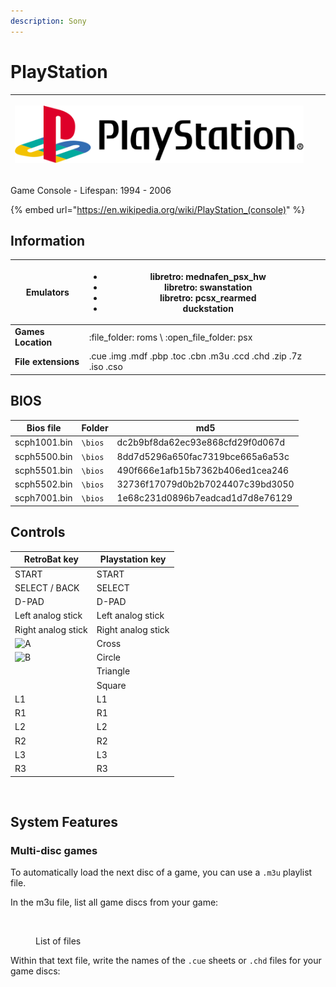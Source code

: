 ```yaml
---
description: Sony
---
```


# PlayStation

| <p></p><p><img src="https://raw.githubusercontent.com/fabricecaruso/es-theme-carbon/52ff37c9e265587d006945a2ba695b5a962b3a3d/art/logos/psx.svg" alt="" data-size="original"></p> |   |   |
| -------------------------------------------------------------------------------------------------------------------------------------------------------------------------------- | - | - |

Game Console - Lifespan: 1994 - 2006

{% embed url="https://en.wikipedia.org/wiki/PlayStation_(console)" %}

## Information

| **Emulators**       | <ul><li>libretro: mednafen_psx_hw</li><li>libretro: swanstation</li><li>libretro: pcsx_rearmed</li><li>duckstation</li></ul> |   |
| ------------------- | ---------------------------------------------------------------------------------------------------------------------------- | - |
| **Games Location**  | :file\_folder: roms \ :open\_file\_folder: psx                                                                               |   |
| **File extensions** | .cue .img .mdf .pbp .toc .cbn .m3u .ccd .chd .zip .7z .iso .cso                                                              |   |

## BIOS

| Bios file    | Folder  | md5                              |
| ------------ | ------- | -------------------------------- |
| scph1001.bin | `\bios` | dc2b9bf8da62ec93e868cfd29f0d067d |
| scph5500.bin | `\bios` | 8dd7d5296a650fac7319bce665a6a53c |
| scph5501.bin | `\bios` | 490f666e1afb15b7362b406ed1cea246 |
| scph5502.bin | `\bios` | 32736f17079d0b2b7024407c39bd3050 |
| scph7001.bin | `\bios` | 1e68c231d0896b7eadcad1d7d8e76129 |

## Controls

| RetroBat key                                                                           | Playstation key    |
| -------------------------------------------------------------------------------------- | ------------------ |
| START                                                                                  | START              |
| SELECT / BACK                                                                          | SELECT             |
| D-PAD                                                                                  | D-PAD              |
| Left analog stick                                                                      | Left analog stick  |
| Right analog stick                                                                     | Right analog stick |
| ![A](<../../../.gitbook/assets/image (1) (2) (1).png>)                                 | Cross              |
| ![B](<../../../.gitbook/assets/image (4) (1).png>)                                     | Circle             |
| <img src="../../../.gitbook/assets/image (3) (1) (2).png" alt="" data-size="original"> | Triangle           |
| <img src="../../../.gitbook/assets/image (2) (1) (1).png" alt="" data-size="line">     | Square             |
| L1                                                                                     | L1                 |
| R1                                                                                     | R1                 |
| L2                                                                                     | L2                 |
| R2                                                                                     | R2                 |
| L3                                                                                     | L3                 |
| R3                                                                                     | R3                 |

<figure><img src="https://i.imgur.com/9sz2VFM.png" alt=""><figcaption></figcaption></figure>

## System Features

### Multi-disc games

To automatically load the next disc of a game, you can use a `.m3u` playlist file.&#x20;

In the m3u file, list all game discs from your game:

<figure><img src="https://i.imgur.com/GGRxCI4.png" alt=""><figcaption><p>List of files</p></figcaption></figure>

Within that text file, write the names of the `.cue` sheets or `.chd` files for your game discs:

<figure><img src="https://i.imgur.com/ZzJ7Ldj.png" alt=""><figcaption></figcaption></figure>
